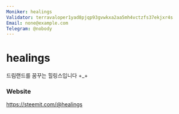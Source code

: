 ```yaml
---
Moniker: healings
Validator: terravaloper1yad8pjqp93gvwkxa2aa5mh4vctzfs37ekjxr4s
Email: none@example.com
Telegram: @nobody
---
```


# healings

드림랜드를 꿈꾸는 힐링스입니다 +_+

### Website

https://steemit.com/@healings

